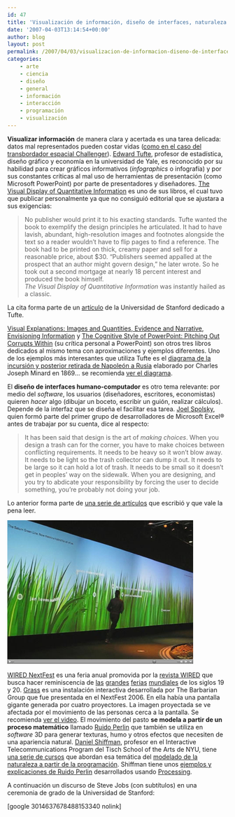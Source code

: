 ```yaml
---
id: 47
title: 'Visualización de información, diseño de interfaces, naturaleza y código'
date: '2007-04-03T13:14:54+00:00'
author: blog
layout: post
permalink: /2007/04/03/visualizacion-de-informacion-diseno-de-interfaces-naturaleza-y-codigo/
categories:
    - arte
    - ciencia
    - diseño
    - general
    - información
    - interacción
    - programación
    - visualización
---
```


**Visualizar información** de manera clara y acertada es una tarea delicada: datos mal representados pueden costar vidas ([como en el caso del transbordador espacial Challenger](http://www.asktog.com/books/challengerExerpt.html "The Challenger: An Information Disaster")). [Edward Tufte](http://www.edwardtufte.com/ "sitio web personal"), profesor de estadística, diseño gráfico y economía en la universidad de Yale, es reconocido por su habilidad para crear gráficos informativos (*infographics* o infografía) y por sus constantes crí­ticas al mal uso de herramientas de presentación (como Microsoft PowerPoint) por parte de presentadores y diseñadores. [The Visual Display of Quantitative Information](http://www.amazon.com/gp/product/0961392142/102-4171447-4860126?ie=UTF8&tag=maurigiral-20&linkCode=xm2&camp=1789&creativeASIN=0961392142) es uno de sus libros, el cual tuvo que publicar personalmente ya que no consiguió editorial que se ajustara a sus exigencias:

> No publisher would print it to his exacting standards. Tufte wanted the book to exemplify the design principles he articulated. It had to have lavish, abundant, high-resolution images and footnotes alongside the text so a reader wouldn’t have to flip pages to find a reference. The book had to be printed on thick, creamy paper and sell for a reasonable price, about $30. “Publishers seemed appalled at the prospect that an author might govern design,” he later wrote. So he took out a second mortgage at nearly 18 percent interest and produced the book himself.  
> *The Visual Display of Quantitative Information* was instantly hailed as a classic.

La cita forma parte de un [artí­culo](http://www.stanfordalumni.org/news/magazine/2007/marapr/features/tufte.html) de la Universidad de Stanford dedicado a Tufte.

[Visual Explanations: Images and Quantities, Evidence and Narrative](http://www.amazon.com/gp/product/0961392126/102-4171447-4860126?ie=UTF8&tag=maurigiral-20&linkCode=xm2&camp=1789&creativeASIN=0961392126), [Envisioning Information](http://www.amazon.com/gp/product/0961392118/102-4171447-4860126?ie=UTF8&tag=maurigiral-20&linkCode=xm2&camp=1789&creativeASIN=0961392118) y [The Cognitive Style of PowerPoint: Pitching Out Corrupts Within](http://www.amazon.com/gp/product/0961392169/102-4171447-4860126?ie=UTF8&tag=maurigiral-20&linkCode=xm2&camp=1789&creativeASIN=0961392169) (su crí­tica personal a PowerPoint) son otros tres libros dedicados al mismo tema con aproximaciones y ejemplos diferentes. Uno de los ejemplos más interesantes que utiliza Tufte es el [diagrama de la incursión y posterior retirada de Napoleón a Rusia](http://www.edwardtufte.com/tufte/minard) elaborado por Charles Joseph Minard en 1869… se recomienda [ver el diagrama](http://www.edwardtufte.com/tufte/minard).

El **diseño de interfaces humano-computador** es otro tema relevante: por medio del *software*, los usuarios (diseñadores, escritores, economistas) quieren *hacer* algo (dibujar un boceto, escribir un guión, realizar cálculos). Depende de la interfaz que se diseña el facilitar esa tarea. [Joel Spolsky](http://www.joelonsoftware.com/ "sitio web personal"), quien formó parte del primer grupo de desarrolladores de Microsoft Excel® antes de trabajar por su cuenta, dice al respecto:

> It has been said that design is the art of *making choices*. When you design a trash can for the corner, you have to make choices between conflicting requirements. It needs to be heavy so it won’t blow away. It needs to be light so the trash collector can dump it out. It needs to be large so it can hold a lot of trash. It needs to be small so it doesn’t get in peoples’ way on the sidewalk. When you are designing, and you try to abdicate your responsibility by forcing the user to decide something, you’re probably not doing your job.

Lo anterior forma parte de [una serie de artí­culos](http://www.joelonsoftware.com/uibook/chapters/fog0000000059.html "User Interface Design for Programmers") que escribió y que vale la pena leer.

[![Grass](/wp-content/uploads/2007/04/grass.jpg)](http://portfolio.barbariangroup.com/nextfest/video.html)

[WIRED NextFest](http://www.nextfest.net/) es una feria anual promovida por la [revista WIRED](http://www.wired.com/ "sitio web Wired") que busca hacer reminiscencia de [las](http://en.wikipedia.org/wiki/Centennial_Exposition "1876 Philadelphia") [grandes](http://en.wikipedia.org/wiki/World%27s_Columbian_Exposition "1893 Chicago") [ferias](http://en.wikipedia.org/wiki/Exposition_Universelle_%281900%29 "1900 Paris") [mundiales](http://www.e-architect.co.uk/barcelona/barcelona_pavilion_photos.htm "1929 Barcelona") de los siglos 19 y 20. [Grass](http://portfolio.barbariangroup.com/nextfest/index.html) es una instalación interactiva desarrollada por The Barbarian Group que fue presentada en el NextFest 2006. En ella habí­a una pantalla gigante generada por cuatro proyectores. La imagen proyectada se ve afectada por el movimiento de las personas cerca a la pantalla. Se recomienda [ver el video](http://portfolio.barbariangroup.com/nextfest/video.html). El movimiento del pasto **se modela a partir de un proceso matemático** llamado [Ruido Perlin](http://en.wikipedia.org/wiki/Perlin_noise "Ruido Perlin en Wikipedia (inglés)") que también se utiliza en *software* 3D para generar texturas, humo y otros efectos que necesiten de una apariencia natural. [Daniel Shiffman](http://www.shiffman.net/ "sitio web personal"), profesor en el Interactive Telecommunications Program del Tisch School of the Arts de NYU, tiene [una serie de cursos](http://www.shiffman.net/teaching/ "cursos de Daniel Shiffman en ITP") que abordan esa temática del [modelado de la naturaleza a partir de la programación](http://www.shiffman.net/teaching/nature "The Nature of Code"). Shiffman tiene unos [ejemplos y explicaciones de Ruido Perlin](http://www.shiffman.net/teaching/nature/week-1/ "ejemplos de números aleatorios, probabilidad y ruido Perlin") desarrollados usando [Processing](http://www.processing.org/ "sitio web Processing").

A continuación un discurso de Steve Jobs (con subtí­tulos) en una ceremonia de grado de la Universidad de Stanford:

\[google 3014637678488153340 nolink\]